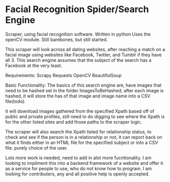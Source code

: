 # Facial Recognition Spider/Search Engine
Scraper, using facial recognition software. Written in python Uses the openCV module. Still barebones, but still started.

This scraper will look across all dating websites, after reaching a match on a facial image using websites like Facebook, Twitter, and Tumblr if they have all 3. This search engine assumes that the subject of the search has a Facebook at the very least.


Requirements:
Scrapy
Requests
OpenCV
BeautifulSoup

Basic Functionality:
The basics of this search engine are, have images that need to be hashed set in the folder ImagesToBeHashed, after each image is hashed, it will store the has of that image and image name into a CSV file(todo).

It will download images gathered from the specified Xpath based off of public and private profiles, still need to do digging to see where the Xpath is for the other listed sites and add those paths to the scraper logic.

The scraper will also search the Xpath listed for relationship status, to check and see if the person is in a relationship or not, it can report back on what it finds either in an HTML file for the specified subject or into a CSV file. purely choice of the user.

Lots more work is needed, need to add in alot more fucntionality. I am looking to impliment this into a backend framework of a website and offer it as a service for people to use, who do not know how to program. I am looking for contributers, any and all positive help is openly accepted.
